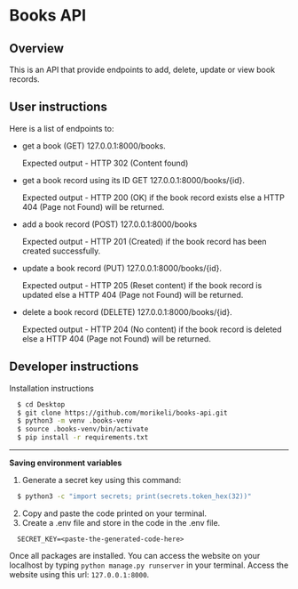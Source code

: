 # Books API

## Overview
This is an API that provide endpoints to add, delete, update or view book records.

## User instructions
Here is a list of endpoints to:
  - get a book (GET) 127.0.0.1:8000/books.

    Expected output - HTTP 302 (Content found)
    
  - get a book record using its ID GET 127.0.0.1:8000/books/{id}.
    
    Expected output - HTTP 200 (OK) if the book record exists else a HTTP 404 (Page not Found) will be returned.
    
  - add a book record (POST) 127.0.0.1:8000/books
    
    Expected output - HTTP 201 (Created) if the book record has been created successfully.
    
  - update a book record (PUT) 127.0.0.1:8000/books/{id}.

    Expected output - HTTP 205 (Reset content) if the book record is updated else a HTTP 404 (Page not Found) will be returned.
    
  - delete a book record (DELETE) 127.0.0.1:8000/books/{id}.

    Expected output - HTTP 204 (No content) if the book record is deleted else a HTTP 404 (Page not Found) will be returned.

## Developer instructions

Installation instructions

```bash
  $ cd Desktop
  $ git clone https://github.com/morikeli/books-api.git
  $ python3 -m venv .books-venv
  $ source .books-venv/bin/activate
  $ pip install -r requirements.txt
```
----
**Saving environment variables**

1. Generate a secret key using this command:

  ```bash
    $ python3 -c "import secrets; print(secrets.token_hex(32))"
  ```

2. Copy and paste the code printed on your terminal.
3. Create a .env file and store in the code in the .env file.
  ```env
    SECRET_KEY=<paste-the-generated-code-here>
  ```


Once all packages are installed. You can access the website on your localhost by typing `python manage.py runserver` in your terminal.
Access the website using this url:
`127.0.0.1:8000`. 
